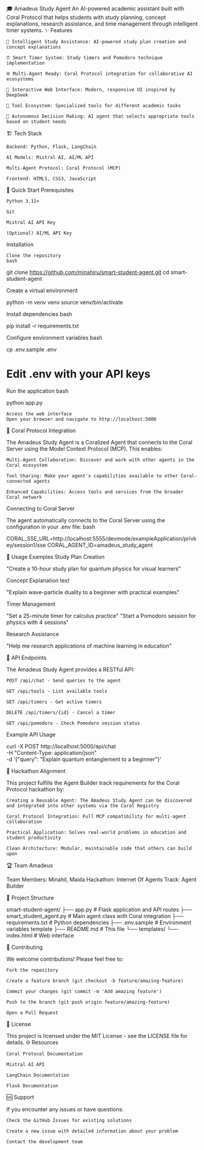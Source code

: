 🎓 Amadeus Study Agent
An AI-powered academic assistant built with Coral Protocol that helps students with study planning, concept explanations, research assistance, and time management through intelligent timer systems.
✨ Features

    🤖 Intelligent Study Assistance: AI-powered study plan creation and concept explanations

    ⏰ Smart Timer System: Study timers and Pomodoro technique implementation

    🌐 Multi-Agent Ready: Coral Protocol integration for collaborative AI ecosystems

    💬 Interactive Web Interface: Modern, responsive UI inspired by DeepSeek

    🔧 Tool Ecosystem: Specialized tools for different academic tasks

    🎯 Autonomous Decision Making: AI agent that selects appropriate tools based on student needs

🏗️ Tech Stack

    Backend: Python, Flask, LangChain

    AI Models: Mistral AI, AI/ML API

    Multi-Agent Protocol: Coral Protocol (MCP)

    Frontend: HTML5, CSS3, JavaScript

🚀 Quick Start
Prerequisites

    Python 3.11+

    Git

    Mistral AI API Key

    (Optional) AI/ML API Key
Installation

    Clone the repository
    bash

git clone https://github.com/minahiru/smart-student-agent.git
cd smart-student-agent

Create a virtual environment


python -m venv venv
source venv/bin/activate

Install dependencies
bash

pip install -r requirements.txt

Configure environment variables
bash

cp .env.sample .env
# Edit .env with your API keys

Run the application
bash

python app.py

    Access the web interface
    Open your browser and navigate to http://localhost:5000

🪸 Coral Protocol Integration

The Amadeus Study Agent is a Coralized Agent that connects to the Coral Server using the Model Context Protocol (MCP). This enables:

    Multi-Agent Collaboration: Discover and work with other agents in the Coral ecosystem

    Tool Sharing: Make your agent's capabilities available to other Coral-connected agents

    Enhanced Capabilities: Access tools and services from the broader Coral network

Connecting to Coral Server

The agent automatically connects to the Coral Server using the configuration in your .env file:
bash

CORAL_SSE_URL=http://localhost:5555/devmode/exampleApplication/privkey/session1/sse
CORAL_AGENT_ID=amadeus_study_agent

📖 Usage Examples
Study Plan Creation

"Create a 10-hour study plan for quantum physics for visual learners"

Concept Explanation
text

"Explain wave-particle duality to a beginner with practical examples"

Timer Management


"Set a 25-minute timer for calculus practice"
"Start a Pomodoro session for physics with 4 sessions"

Research Assistance

"Help me research applications of machine learning in education"

🔧 API Endpoints

The Amadeus Study Agent provides a RESTful API:

    POST /api/chat - Send queries to the agent

    GET /api/tools - List available tools

    GET /api/timers - Get active timers

    DELETE /api/timers/{id} - Cancel a timer

    GET /api/pomodoro - Check Pomodoro session status

Example API Usage

curl -X POST http://localhost:5000/api/chat \
  -H "Content-Type: application/json" \
  -d '{"query": "Explain quantum entanglement to a beginner"}'

🎯 Hackathon Alignment

This project fulfills the Agent Builder track requirements for the Coral Protocol hackathon by:

    Creating a Reusable Agent: The Amadeus Study Agent can be discovered and integrated into other systems via the Coral Registry

    Coral Protocol Integration: Full MCP compatibility for multi-agent collaboration

    Practical Application: Solves real-world problems in education and student productivity

    Clean Architecture: Modular, maintainable code that others can build upon

🏆 Team Amadeus

Team Members: Minahil, Maida
Hackathon: Internet Of Agents
Track: Agent Builder

📁 Project Structure

smart-student-agent/
├── app.py                 # Flask application and API routes
├── smart_student_agent.py # Main agent class with Coral integration
├── requirements.txt       # Python dependencies
├── .env.sample           # Environment variables template
├── README.md             # This file
└── templates/
    └── index.html        # Web interface

🤝 Contributing

We welcome contributions! Please feel free to:

    Fork the repository

    Create a feature branch (git checkout -b feature/amazing-feature)

    Commit your changes (git commit -m 'Add amazing feature')

    Push to the branch (git push origin feature/amazing-feature)

    Open a Pull Request

📄 License

This project is licensed under the MIT License - see the LICENSE file for details.
🌐 Resources

    Coral Protocol Documentation

    Mistral AI API

    LangChain Documentation

    Flask Documentation

🆘 Support

If you encounter any issues or have questions:

    Check the GitHub Issues for existing solutions

    Create a new issue with detailed information about your problem

    Contact the development team
